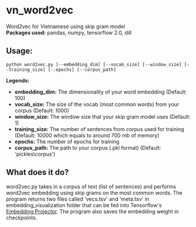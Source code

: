 # vn_word2vec
Word2vec for Vietnamese using skip gram model  
**Packages used:** pandas, numpy, tensorflow 2.0, dill  
## **Usage:**
```
python word2vec.py [--embedding_dim] [--vocab_size] [--window_size] [--training_size] [--epochs] [--corpus_path]
```
**Legends:**  
- **embedding_dim:** The dimensionality of your word embedding (Default: 100)  
- **vocab_size:** The size of the vocab (most common words) from your corpus (Default: 1000)  
- **window_size:** The window size that your skip gram model uses (Default: 1)  
- **training_size:** The number of sentences from corpus used for training (Default: 10000 which equals to around 700 mb of memory)  
- **epochs:** The number of epochs for training
- **corpus_path:** The path to your corpus (.pkl format) (Default: 'pickles\\corpus')
## **What does it do?**  
word2vec.py takes in a corpus of text (list of sentences) and performs word2vec embedding using skip grams on the most common words. The program returns two files called 'vecs.tsv' and 'meta.tsv' in embedding_visualization folder that can be fed into Tensorflow's [Embedding Projector](http://projector.tensorflow.org/). The program also saves the embedding weight in checkpoints.
